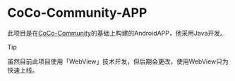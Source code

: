 # CoCo-Community-APP
此项目是在[CoCo-Community](https://github.com/zitzhen/CoCo-Comunity)的基础上构建的AndroidAPP，他采用Java开发。
>[!tip]
>
>虽然目前此项目使用「WebView」技术开发，但后期会更改，使用WebView只为快速上线。
